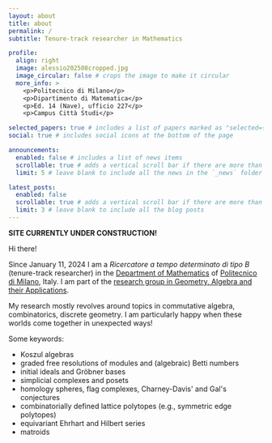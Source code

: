 ```yaml
---
layout: about
title: about
permalink: /
subtitle: Tenure-track researcher in Mathematics

profile:
  align: right
  image: alessio202508cropped.jpg
  image_circular: false # crops the image to make it circular
  more_info: >
    <p>Politecnico di Milano</p>
    <p>Dipartimento di Matematica</p>
    <p>Ed. 14 (Nave), ufficio 227</p>
    <p>Campus Città Studi</p>

selected_papers: true # includes a list of papers marked as "selected={true}"
social: true # includes social icons at the bottom of the page

announcements:
  enabled: false # includes a list of news items
  scrollable: true # adds a vertical scroll bar if there are more than 3 news items
  limit: 5 # leave blank to include all the news in the `_news` folder

latest_posts:
  enabled: false
  scrollable: true # adds a vertical scroll bar if there are more than 3 new posts items
  limit: 3 # leave blank to include all the blog posts
---
```


**SITE CURRENTLY UNDER CONSTRUCTION!**

Hi there! 

Since January 11, 2024 I am a *Ricercatore a tempo determinato di tipo B* (tenure-track researcher) in the [Department of Mathematics](https://www.mate.polimi.it/) of [Politecnico di Milano](https://www.polimi.it/), Italy. I am part of the [research group in Geometry, Algebra and their Applications](https://www.geometry-algebra.polimi.it/).

My research mostly revolves around topics in commutative algebra, combinatorics, discrete geometry. I am particularly happy when these worlds come together in unexpected ways!

Some keywords:
* Koszul algebras
* graded free resolutions of modules and (algebraic) Betti numbers
* initial ideals and Gröbner bases
* simplicial complexes and posets
* homology spheres, flag complexes, Charney-Davis' and Gal's conjectures
* combinatorially defined lattice polytopes (e.g., symmetric edge polytopes)
* equivariant Ehrhart and Hilbert series
* matroids
